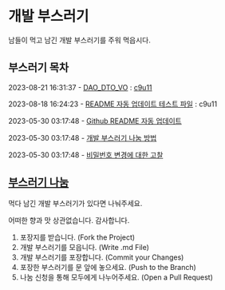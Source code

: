 
# 개발 부스러기

남들이 먹고 남긴 개발 부스러기를 주워 먹읍시다.



## 부스러기 목차
2023-08-21 16:31:37 - [DAO_DTO_VO](https://github.com/c9u11/development-crumbs/blob/main/md/DAO_DTO_VO.md) : [c9u11](https://github.com/c9u11)

2023-08-18 16:24:23 - [README 자동 업데이트 테스트 파일](https://github.com/c9u11/development-crumbs/blob/main/md/README%20%EC%9E%90%EB%8F%99%20%EC%97%85%EB%8D%B0%EC%9D%B4%ED%8A%B8%20%ED%85%8C%EC%8A%A4%ED%8A%B8%20%ED%8C%8C%EC%9D%BC.md) : c9u11

2023-05-30 03:17:48 - [Github README 자동 업데이트](https://github.com/c9u11/development-crumbs/blob/main/md/Github%20README%20%EC%9E%90%EB%8F%99%20%EC%97%85%EB%8D%B0%EC%9D%B4%ED%8A%B8.md)

2023-05-30 03:17:48 - [개발 부스러기 나눔 방법](https://github.com/c9u11/development-crumbs/blob/main/md/%EA%B0%9C%EB%B0%9C%20%EB%B6%80%EC%8A%A4%EB%9F%AC%EA%B8%B0%20%EB%82%98%EB%88%94%20%EB%B0%A9%EB%B2%95.md)

2023-05-30 03:17:48 - [비밀번호 변경에 대한 고찰](https://github.com/c9u11/development-crumbs/blob/main/md/%EB%B9%84%EB%B0%80%EB%B2%88%ED%98%B8%20%EB%B3%80%EA%B2%BD%EC%97%90%20%EB%8C%80%ED%95%9C%20%EA%B3%A0%EC%B0%B0.md)





## [부스러기 나눔](https://github.com/c9u11/development-crumbs/blob/main/md/%EA%B0%9C%EB%B0%9C%20%EB%B6%80%EC%8A%A4%EB%9F%AC%EA%B8%B0%20%EB%82%98%EB%88%94%20%EB%B0%A9%EB%B2%95.md)

먹다 남긴 개발 부스러기가 있다면 나눠주세요.

어떠한 향과 맛 상관없습니다. 감사합니다.

1. 포장지를 받습니다. (Fork the Project)
2. 개발 부스러기를 모읍니다. (Write .md File)
3. 개발 부스러기를 포장합니다. (Commit your Changes)
4. 포장한 부스러기를 문 앞에 놓으세요. (Push to the Branch)
5. 나눔 신청을 통해 모두에게 나누어주세요. (Open a Pull Request)
